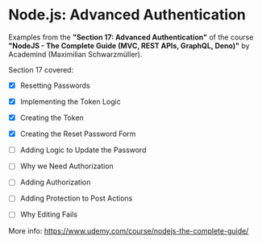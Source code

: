 # Node.js: Advanced Authentication

Examples from the **"Section 17: Advanced Authentication"** of the course **"NodeJS - The Complete Guide (MVC, REST APIs, GraphQL, Deno)"** by Academind (Maximilian Schwarzmüller).

Section 17 covered:

- [x] Resetting Passwords
- [x] Implementing the Token Logic
- [x] Creating the Token
- [x] Creating the Reset Password Form
- [ ] Adding Logic to Update the Password
- [ ] Why we Need Authorization
- [ ] Adding Authorization
- [ ] Adding Protection to Post Actions
- [ ] Why Editing Fails



More info: https://www.udemy.com/course/nodejs-the-complete-guide/
